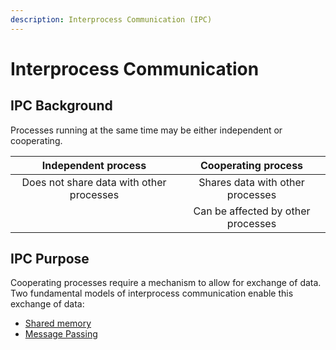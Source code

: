 ```yaml
---
description: Interprocess Communication (IPC)
---
```


# Interprocess Communication

## IPC Background&#x20;

Processes running at the same time may be either independent or cooperating.

|            Independent process           |         Cooperating process        |
| :--------------------------------------: | :--------------------------------: |
| Does not share data with other processes |  Shares data with other processes  |
|                                          | Can be affected by other processes |

## IPC Purpose

Cooperating processes require a mechanism to allow for exchange of data. Two fundamental models of interprocess communication enable this exchange of data:&#x20;

* [Shared memory](shared-memory-ipc.md)&#x20;
* [Message Passing](message-passing.md)

